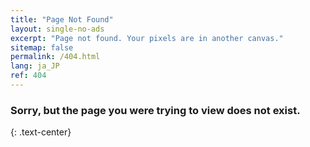 ```yaml
---
title: "Page Not Found"
layout: single-no-ads
excerpt: "Page not found. Your pixels are in another canvas."
sitemap: false
permalink: /404.html
lang: ja_JP
ref: 404
---
```


### Sorry, but the page you were trying to view does not exist.
{: .text-center}
